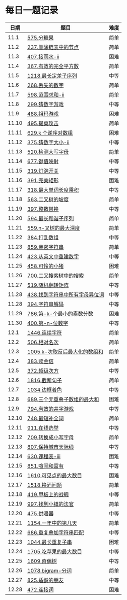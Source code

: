 # 每日一题记录

| 日期  | 题目                                                                         | 难度 |
| ----- | ---------------------------------------------------------------------------- | ---- |
| 11.1  | [575.分糖果](./record/575.分糖果.md)                                         | 简单 |
| 11.2  | [237.删除链表中的节点](./record/237.删除链表中的节点.md)                     | 简单 |
| 11.3  | [407.接雨水-ii](./record/407.接雨水-ii.md)                                   | 困难 |
| 11.4  | [367.有效的完全平方数](./record/367.有效的完全平方数.md)                     | 简单 |
| 11.5  | [1218.最长定差子序列](./record/1218.最长定差子序列.md)                       | 中等 |
| 11.6  | [268.丢失的数字](./record/268.丢失的数字.md)                                 | 简单 |
| 11.7  | [598.范围求和-ii](./record/598.范围求和-ii.md)                               | 简单 |
| 11.8  | [299.猜数字游戏](./record/299.猜数字游戏.md)                                 | 中等 |
| 11.9  | [488.祖玛游戏](./record/488.祖玛游戏.md)                                     | 困难 |
| 11.10 | [495.提莫攻击](./record/495.提莫攻击.md)                                     | 简单 |
| 11.11 | [629.k 个逆序对数组](./record/629.k个逆序对数组.md)                          | 困难 |
| 11.12 | [375.猜数字大小-ii](./record/375.猜数字大小-ii.md)                           | 中等 |
| 11.13 | [520.检测大写字母](./record/520.检测大写字母.md)                             | 简单 |
| 11.14 | [677.键值映射](./record/677.键值映射.md)                                     | 中等 |
| 11.15 | [319.灯泡开关](./record/319.灯泡开关.md)                                     | 中等 |
| 11.16 | [391.完美矩形](./record/391.完美矩形.md)                                     | 困难 |
| 11.17 | [318.最大单词长度乘积](./record/318.最大单词长度乘积.md)                     | 中等 |
| 11.18 | [563.二叉树的坡度](./record/563.二叉树的坡度.md)                             | 简单 |
| 11.19 | [397.整数替换](./record/397.整数替换.md)                                     | 中等 |
| 11.20 | [594.最长和谐子序列](./record/594.最长和谐子序列.md)                         | 简单 |
| 11.21 | [559.n-叉树的最大深度](./record/559.n-叉树的最大深度.md)                     | 简单 |
| 11.22 | [384.打乱数组](./record/384.打乱数组.md)                                     | 中等 |
| 11.23 | [859.亲密字符串](./record/859.亲密字符串.md)                                 | 简单 |
| 11.24 | [423.从英文中重建数字](./record/423.从英文中重建数字.md)                     | 中等 |
| 11.25 | [458.可怜的小猪](./record/458.可怜的小猪.md)                                 | 困难 |
| 11.26 | [700.二叉搜索树中的搜索](./record/700.二叉搜索树中的搜索.md)                 | 简单 |
| 11.27 | [519.随机翻转矩阵](./record/519.随机翻转矩阵.md)                             | 中等 |
| 11.28 | [438.找到字符串中所有字母异位词](./record/438.找到字符串中所有字母异位词.md) | 中等 |
| 11.28 | [394.字符串解码](./record/394.字符串解码.md)                                 | 中等 |
| 11.29 | [786.第-k-个最小的素数分数](./record/786.第-k-个最小的素数分数.md)           | 困难 |
| 11.30 | [400.第-n-位数字](./record/400.第-n-位数字.md)                               | 中等 |
| 12.1  | [1446.连续字符](./record/1446.连续字符.md)                                   | 简单 |
| 12.2  | [506.相对名次](./record/506.相对名次.md)                                     | 简单 |
| 12.3  | [1005.k-次取反后最大化的数组和](./record/1005.k-次取反后最大化的数组和.md)   | 简单 |
| 12.4  | [383.赎金信](./record/383.赎金信.md)                                         | 简单 |
| 12.5  | [372.超级次方](./record/372.超级次方.md)                                     | 中等 |
| 12.6  | [1816.截断句子](./record/1816.截断句子.md)                                   | 简单 |
| 12.7  | [1034.边框着色](./record/1034.边框着色.md)                                   | 中等 |
| 12.8  | [689.三个无重叠子数组的最大和](./record/689.三个无重叠子数组的最大和.md)     | 困难 |
| 12.9  | [794.有效的井字游戏](./record/794.有效的井字游戏.md)                         | 中等 |
| 12.10 | [748.最短补全词](./record/748.最短补全词.md)                                 | 简单 |
| 12.11 | [911.在线选举](./record/911.在线选举.md)                                     | 中等 |
| 12.12 | [709.转换成小写字母](./record/709.转换成小写字母.md)                         | 简单 |
| 12.13 | [807.保持城市天际线](./record/807.保持城市天际线.md)                         | 中等 |
| 12.14 | [630.课程表-iii](./record/630.课程表-iii.md)                                 | 困难 |
| 12.15 | [851.喧闹和富有](./record/851.喧闹和富有.md)                                 | 中等 |
| 12.16 | [1610.可见点的最大数目](./record/1610.可见点的最大数目.md)                   | 困难 |
| 12.17 | [1518.换酒问题](./record/1518.换酒问题.md)                                   | 简单 |
| 12.18 | [419.甲板上的战舰](./record/419.甲板上的战舰.md)                             | 中等 |
| 12.19 | [997.找到小镇的法官](./record/997.找到小镇的法官.md)                         | 简单 |
| 12.20 | [475.供暖器](./record/475.供暖器.md)                                         | 中等 |
| 12.21 | [1154.一年中的第几天](./record/1154.一年中的第几天.md)                       | 简单 |
| 12.22 | [686.重复叠加字符串匹配](./record/686.重复叠加字符串匹配.md)                 | 中等 |
| 12.23 | [1044.最长重复子串](./record/1044.最长重复子串.md)                           | 困难 |
| 12.24 | [1705.吃苹果的最大数目](./record/1705.吃苹果的最大数目.md)                   | 中等 |
| 12.25 | [1609.奇偶树](./record/1609.奇偶树.md)                                       | 中等 |
| 12.26 | [1078.bigram-分词](./record/1078.bigram-分词.md)                             | 简单 |
| 12.27 | [825.适龄的朋友](./record/825.适龄的朋友.md)                                 | 中等 |
| 12.28 | [472.连接词](./record/472.连接词.md)                                         | 困难 |
